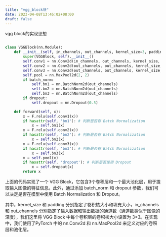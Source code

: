 ```yaml
---
title: "vgg_block块"
date: 2023-04-08T13:46:02+08:00
draft: false
---
```


vgg block的实现思想

```python

class VGGBlock(nn.Module):
    def __init__(self, in_channels, out_channels, kernel_size=3, padding=1, batch_norm=True, dropout=True):
        super(VGGBlock, self).__init__()
        self.conv1 = nn.Conv2d(in_channels, out_channels, kernel_size, padding=padding)
        self.conv2 = nn.Conv2d(out_channels, out_channels, kernel_size, padding=padding)
        self.conv3 = nn.Conv2d(out_channels, out_channels, kernel_size, padding=padding)
        self.pool = nn.MaxPool2d(2, 2)
        if batch_norm:
            self.bn1 = nn.BatchNorm2d(out_channels)
            self.bn2 = nn.BatchNorm2d(out_channels)
            self.bn3 = nn.BatchNorm2d(out_channels)
        if dropout:
            self.dropout = nn.Dropout(0.5)

    def forward(self, x):
        x = F.relu(self.conv1(x))
        if hasattr(self, 'bn1'): # 判断是否有 Batch Normalization
            x = self.bn1(x)
        x = F.relu(self.conv2(x))
        if hasattr(self, 'bn2'): # 判断是否有 Batch Normalization
            x = self.bn2(x)
        x = F.relu(self.conv3(x))
        if hasattr(self, 'bn3'): # 判断是否有 Batch Normalization
            x = self.bn3(x)
        x = self.pool(x)
        if hasattr(self, 'dropout'): # 判断是否使用 Dropout
            x = self.dropout(x)
        return x
```
上面的代码实现了一个 VGG Block，它包含3个卷积层和一个最大池化层，用于提取输入图像的特征信息。此外，通过添加 batch_norm 和 dropout 参数，我们可以决定是否在模型中使用 Batch Normalization 和 Dropout。

其中，kernel_size 和 padding 分别指定了卷积核大小和填充大小，in_channels 和 out_channels 分别指定了输入数据和输出数据的通道数（通道数类似于图像的深度），我们这里将 VGG Block 中每个卷积层的卷积核大小设置为 3*3。在实现中，我们使用了PyTorch 中的 nn.Conv2d 和 nn.MaxPool2d 来定义对应的卷积层和池化层。